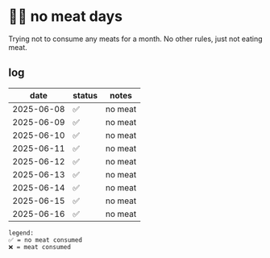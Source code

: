 # 💪🏼 no meat days

Trying not to consume any meats for a month. No other rules, just not eating meat.

## log

| date       | status | notes       |
|------------|--------|-------------|
| 2025-06-08 | ✅     | no meat     |
| 2025-06-09 | ✅     | no meat     |
| 2025-06-10 | ✅     | no meat     |
| 2025-06-11 | ✅     | no meat     |
| 2025-06-12 | ✅     | no meat     |
| 2025-06-13 | ✅     | no meat     |
| 2025-06-14 | ✅     | no meat     |
| 2025-06-15 | ✅     | no meat     |
| 2025-06-16 | ✅     | no meat     |

```
legend:
✅ = no meat consumed
❌ = meat consumed
```
